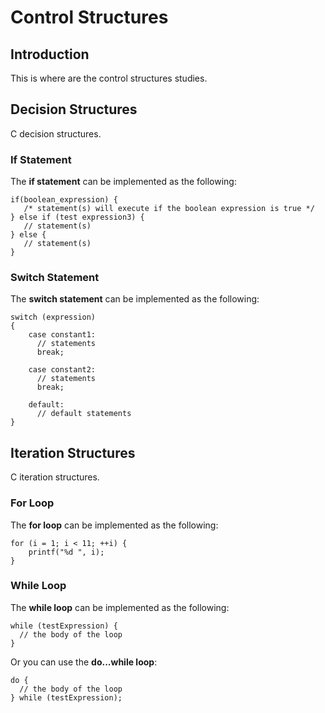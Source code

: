 # Control Structures

## Introduction

This is where are the control structures studies.


## Decision Structures

C decision structures.


### If Statement

The <strong>if statement</strong> can be implemented as the following:

```
if(boolean_expression) {
   /* statement(s) will execute if the boolean expression is true */
} else if (test expression3) {
   // statement(s)
} else {
   // statement(s)
}
```


### Switch Statement

The <strong>switch statement</strong> can be implemented as the following:

```
switch (expression)
​{
    case constant1:
      // statements
      break;

    case constant2:
      // statements
      break;

    default:
      // default statements
}
```


## Iteration Structures

C iteration structures.


### For Loop

The <strong>for loop</strong> can be implemented as the following:

```
for (i = 1; i < 11; ++i) {
    printf("%d ", i);
}
```


### While Loop

The <strong>while loop</strong> can be implemented as the following:

```
while (testExpression) {
  // the body of the loop 
}
```

Or you can use the <strong>do...while loop</strong>:

```
do {
  // the body of the loop
} while (testExpression);
```